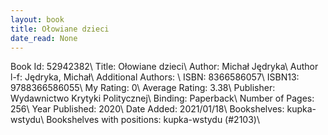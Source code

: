 ```yaml
---
layout: book
title: Ołowiane dzieci
date_read: None
---
```


Book Id: 52942382\ 
Title: Ołowiane dzieci\ 
Author: Michał Jędryka\ 
Author l-f: Jędryka, Michał\ 
Additional Authors: \ 
ISBN: 8366586057\ 
ISBN13: 9788366586055\ 
My Rating: 0\ 
Average Rating: 3.38\ 
Publisher: Wydawnictwo Krytyki Politycznej\ 
Binding: Paperback\ 
Number of Pages: 256\ 
Year Published: 2020\ 
Date Added: 2021/01/18\ 
Bookshelves: kupka-wstydu\ 
Bookshelves with positions: kupka-wstydu (#2103)\ 

